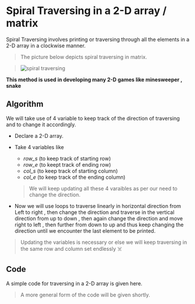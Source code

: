 # Spiral Traversing in a 2-D array / matrix

Spiral Traversing involves printing or traversing through all the elements in a 2-D array in a clockwise manner.

> The picture below depicts spiral traversing in matrix.


> ![spiral traversing](https://user-images.githubusercontent.com/74143496/136946974-23152210-814f-4ef1-bfba-021cfad6a720.png)

**This method is used in developing many 2-D games like minesweeper , snake**

## Algorithm
We will take use of 4 variable to keep track of the direction of traversing and to change it accordingly.

* Declare a 2-D array.
* Take 4 variables like 
  * *row_s* (to keep track of starting row)
  * *row_e* (to keept track of  ending row)
  * *col_s* (to keep track of starting column)
  * *col_e* (to keep track of the ending column)
  
  
  > We will keep updating all these 4 varaibles as per our need to change the direction.

* Now we will use loops to traverse linearly in horizontal direction from Left to right , then change the direction and traverse in the vertical direction from up to down , then again change the direction and move right to left , then further from down to up and thus keep changing the direction until we encounter the last element to be printed.
> Updating the variables is necessary or else we will keep traversing in the same row and column set endlessly ☠️

## Code

A simple code for traversing in a 2-D array is given here.
> A more general form of the code will be given shortly.
